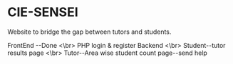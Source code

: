 # CIE-SENSEI
Website to bridge the gap between tutors and students.

FrontEnd --Done <\br>
PHP login & register Backend <\br>
Student--tutor results page <\br>
Tutor--Area wise student count page--send help
